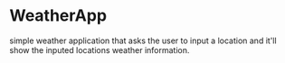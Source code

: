 # WeatherApp
simple weather application that asks the user to input a location and it'll show the inputed locations weather information.
